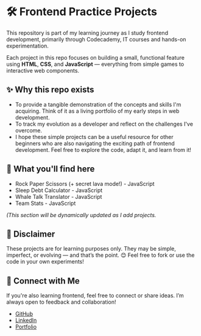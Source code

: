 # 🛠️ Frontend Practice Projects
 
This repository is part of my learning journey as I study frontend development, primarily through Codecademy, IT courses and hands-on experimentation.

Each project in this repo focuses on building a small, functional feature using **HTML**, **CSS**, and **JavaScript** — everything from simple games to interactive web components.


## ✨ Why this repo exists

-  To provide a tangible demonstration of the concepts and skills I'm acquiring. Think of it as a living portfolio of my early steps in web development.
-  To track my evolution as a developer and reflect on the challenges I've overcome.
-  I hope these simple projects can be a useful resource for other beginners who are also navigating the exciting path of frontend development. Feel free to explore the code, adapt it, and learn from it!


## 📁 What you'll find here

-  Rock Paper Scissors (+ secret lava mode!) - JavaScript
-  Sleep Debt Calculator - JavaScript
-  Whale Talk Translator - JavaScript
-  Team Stats - JavaScript
  
*(This section will be dynamically updated as I add projects.*


## 📌 Disclaimer

These projects are for learning purposes only. They may be simple, imperfect, or evolving — and that’s the point. 😊
Feel free to fork or use the code in your own experiments!


## 🔗 Connect with Me

If you're also learning frontend, feel free to connect or share ideas. I’m always open to feedback and collaboration!

* [GitHub](https://github.com/kolonatalie)
* [LinkedIn](https://www.linkedin.com/in/kolonatalie/)
* [Portfolio](https://kolonatalie.github.io/portfolio/)

